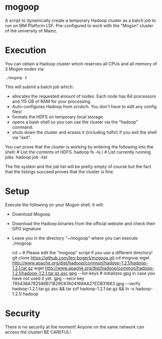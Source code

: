mogoop
======

A script to dynamically create a temporary Hadoop cluster as a batch job to run on IBM Platform LSF.
Pre-configured to work with the "Mogon" cluster of the university of Mainz.

Execution
=========

You can obtain a Hadoop cluster which reserves all CPUs and all memory of 3 Mogon nodes via:

	./mogoop 3

This will submit a batch job which:
- allocates the requested amount of nodes. Each node has 64 processors and 115 GB of RAM for your processing.
- Auto-configures Hadoop from scratch. You don't have to edit any config files!
- formats the HDFS on temporary local storage.
- opens a bash shell so you can use the cluster via the "hadoop" command.
- shuts down the cluster and erases it (including hdfs!) if you exit the shell via "exit".

You can prove that the cluster is working by entering the following into the shell:
	# List the contents of HDFS.
	hadoop fs -ls /
	# List currently running jobs.
	hadoop job -list

The file system and the job list will be pretty empty of course but the fact that the listings succeed proves that the cluster is fine.

Setup
=====
Execute the following on your Mogon shell. It will:
- Download Mogoop
- Download the Hadoop binaries from the official website and check their GPG signature
- Leave you in the directory "~/mogoop" where you can execute ./mogoop

	cd ~   # Please edit the "mogoop" script if you use a different directory!
	git clone https://github.com/leo-bogert/mogoop.git
	cd mogoop
	wget http://www.apache.org/dist/hadoop/common/hadoop-1.2.1/hadoop-1.2.1.tar.gz
	wget http://www.apache.org/dist/hadoop/common/hadoop-1.2.1/hadoop-1.2.1.tar.gz.asc
	gpg --list-keys    # initializes gpg in case you have not used it yet.
	gpg --recv-key 785436A782586B71829C67A04169AA27ECB31663
	gpg --verify hadoop-1.2.1.tar.gz.asc && tar xzf hadoop-1.2.1.tar.gz && ln -s hadoop-1.2.1/ hadoop

Security
========

There is no security at the moment! Anyone on the same network can access the cluster!
BE CAREFUL!